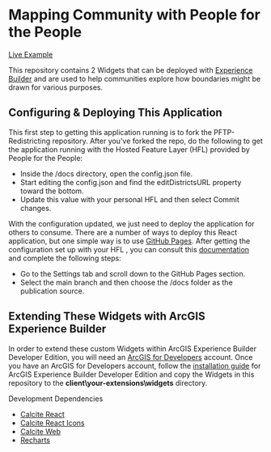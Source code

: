 # Mapping Community with People for the People

[Live Example](https://jwmazzi.github.io/P4TP-Redistricting/)

This repository contains 2 Widgets that can be deployed with 
[Experience Builder](https://developers.arcgis.com/experience-builder/guide/) and are used to help communities
explore how boundaries might be drawn for various purposes. 

## Configuring & Deploying This Application

This first step to getting this application running is to fork the PFTP-Redistricting repository. After you've forked the repo, do the following to get the application running with the Hosted Feature Layer (HFL) provided by People for the People:

* Inside the /docs directory, open the config.json file. 
* Start editing the config.json and find the editDistrictsURL property toward the bottom. 
* Update this value with your personal HFL and then select Commit changes. 

With the configuration updated, we just need to deploy the application for others to consume. There are a number of ways to deploy this React application, but one simple way is to use [GitHub Pages](https://pages.github.com/). After getting the configuration set up with your HFL , you can consult this [documentation](https://docs.github.com/en/github/working-with-github-pages/configuring-a-publishing-source-for-your-github-pages-site) and complete the following steps:

* Go to the Settings tab and scroll down to the GitHub Pages section.
* Select the main branch and then choose the /docs folder as the publication source. 

## Extending These Widgets with ArcGIS Experience Builder

In order to extend these custom Widgets within ArcGIS Experience Builder Developer Edition, you will need an [ArcGIS for Developers](https://developers.arcgis.com/) account. Once you have an ArcGIS for Developers account, follow the [installation guide](https://developers.arcgis.com/experience-builder/guide/install-guide/) for ArcGIS Experience Builder Developer Edition and copy the Widgets in this repository to the **client\your-extensions\widgets** directory.

Development Dependencies
- [Calcite React](https://calcite-react.netlify.app)
- [Calcite React Icons](https://calcite-react.netlify.app/icons)
- [Calcite Web](https://esri.github.io/calcite-web/documentation/#npm)
- [Recharts](https://recharts.org/en-US/)
